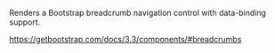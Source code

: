 Renders a Bootstrap breadcrumb navigation control with data-binding support.

<https://getbootstrap.com/docs/3.3/components/#breadcrumbs>